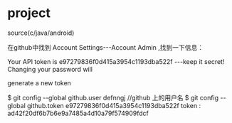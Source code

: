 # project
source(c/java/android)

在github中找到 Account Settings---Account Admin ,找到一下信息：

Your API token is e97279836f0d415a3954c1193dba522f ---keep it secret! Changing your password will

generate a new token

$ git config --global github.user defnngj      //github 上的用户名
$ git config --global github.token e97279836f0d415a3954c1193dba522f
token : ad42f20df6b7b6e9a7485a4d10a79f574909fdcf
